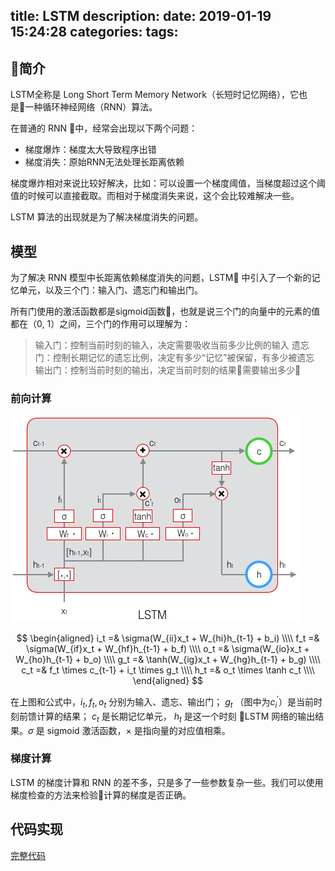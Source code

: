 title: LSTM
description:
date: 2019-01-19 15:24:28
categories:
tags:
---

## 简介

LSTM全称是 Long Short Term Memory Network（长短时记忆网络），它也是一种循环神经网络（RNN）算法。

<!-- more -->

在普通的 RNN 中，经常会出现以下两个问题：

- 梯度爆炸：梯度太大导致程序出错
- 梯度消失：原始RNN无法处理长距离依赖

梯度爆炸相对来说比较好解决，比如：可以设置一个梯度阈值，当梯度超过这个阈值的时候可以直接截取。而相对于梯度消失来说，这个会比较难解决一些。

LSTM 算法的出现就是为了解决梯度消失的问题。

## 模型

为了解决 RNN 模型中长距离依赖梯度消失的问题，LSTM 中引入了一个新的记忆单元，以及三个门：输入门、遗忘门和输出门。

所有门使用的激活函数都是sigmoid函数，也就是说三个门的向量中的元素的值都在（0, 1）之间，三个门的作用可以理解为：

> 输入门：控制当前时刻的输入，决定需要吸收当前多少比例的输入
> 遗忘门：控制长期记忆的遗忘比例，决定有多少“记忆”被保留，有多少被遗忘
> 输出门：控制当前时刻的输出，决定当前时刻的结果需要输出多少

### 前向计算

![lstm cell](/resource/images/lstm-cell.png)

$$
\begin{aligned}
i_t =& \sigma(W_{ii}x_t + W_{hi}h_{t-1} + b_i) \\\\
f_t =& \sigma(W_{if}x_t + W_{hf}h_{t-1} + b_f) \\\\
o_t =& \sigma(W_{io}x_t + W_{ho}h_{t-1} + b_o) \\\\
g_t =& \tanh(W_{ig}x_t + W_{hg}h_{t-1} + b_g) \\\\
c_t =& f_t \times c_{t-1} + i_t \times g_t \\\\
h_t =& o_t \times \tanh c_t \\\\
\end{aligned}
$$

在上图和公式中，$i_t, f_t, o_t$ 分别为输入、遗忘、输出门； $g_t$ （图中为$c^\prime_i$）是当前时刻前馈计算的结果； $c_t$ 是长期记忆单元， $h_t$ 是这一个时刻 LSTM 网络的输出结果。$\sigma$ 是 sigmoid 激活函数，$\times$ 是指向量的对应值相乘。

### 梯度计算

LSTM 的梯度计算和 RNN 的差不多，只是多了一些参数复杂一些。我们可以使用梯度检查的方法来检验计算的梯度是否正确。

## 代码实现

[完整代码](https://github.com/hf136/models/tree/master/LSTM)
